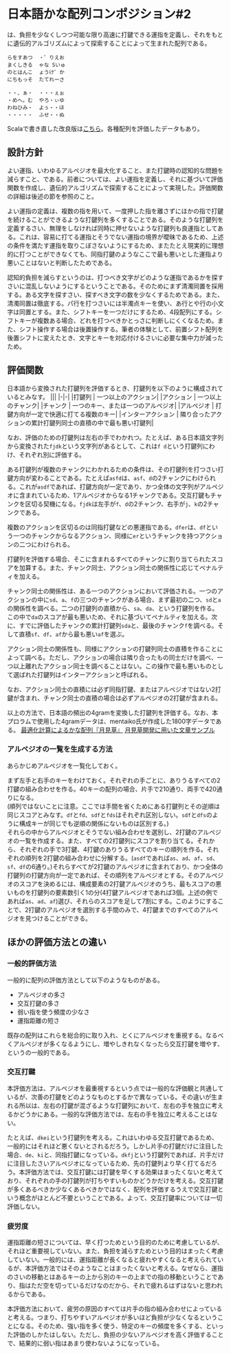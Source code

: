 # 日本語かな配列コンポジション\#2

は、負担を少なくしつつ可能な限り高速に打鍵できる運指を定義し、それをもとに遺伝的アルゴリズムによって探索することによって生まれた配列である。

```
らをすあつ  ・゜りえお
まくしきる  ゃな Sいゅ
のとはんこ  ょうけ゛か
にちもっそ  たてれーさ

・・、ぁ・  ・・・ぇぉ
・めへ。む  やろ・ぃゆ
わねひみ・  よぅ・・ほ
・・・・・  ふせ・・ぬ
```

Scalaで書き直した改良版は[こちら](https://github.com/Harsiharsi/scala-ga-layout)。各種配列を評価したデータもあり。


## 設計方針

よい運指、いわゆるアルペジオを最大化すること、また打鍵時の認知的な問題を減らすこと、である。前者については、よい運指を定義し、それに基づいて評価関数を作成し、遺伝的アルゴリズムで探索することによって実現した。評価関数の詳細は後述の節を参照のこと。

よい運指の定義は、複数の指を用いて、一度押した指を離さずにほかの指で打鍵を続けることができるような打鍵列を多くすることである。そのような打鍵列を定義するさい、無理をしなければ同時に押せないような打鍵列も良運指としてある。これは、容易に打てる運指とそうでない運指の境界が曖昧であるため、上述の条件を満たす運指を取りこぼさないようにするため、またたとえ現実的に理想的に打つことができなくても、同指打鍵のようなここで最も悪いとした運指より悪いことはないと判断したためである。

認知的負担を減らすというのは、打つべき文字がどのような運指であるかを探すさいに混乱しないようにするということである。そのためにまず清濁同置を採用する。ある文字を探すさい、探すべき文字の数を少なくするためである。また、清濁同置は徹底する。パ行を打つさいには半濁点キーを使い、あ行とや行の小文字は同置とする。また、シフトキーを一つだけにするため、4段配列にする。シフトキーが複数ある場合、どれを打つべきかとっさに判断しにくくなるため。また、シフト操作する場合は後置操作する。筆者の体験として、前置シフト配列を後置シフトに変えたとき、文字とキーを対応付けるさいに必要な集中力が減ったため。


## 評価関数

日本語から変換された打鍵列を評価するとき、打鍵列を以下のように構成されているとみなす。
|||
|-|-|
|打鍵列 | 一つ以上のアクション|
|アクション | 一つ以上のチャンク|
|チャンク | 一つのキー、または一つのアルペジオ|
|アルペジオ | 打鍵方向が一定で快適に打てる複数のキー|
|インターアクション | 隣り合ったアクションの累計打鍵列同士の直積の中で最も悪い打鍵列|

なお、評価のための打鍵列は左右の手でわかれつ。たとえば、ある日本語文字列から変換された```fjdk```という文字列があるとして、これは```f d```という打鍵列にわけ、それぞれ別に評価する。

ある打鍵列が複数のチャンクにわかれるための条件は、その打鍵列を打つさい打鍵方向が変わることである。たとえば```asfd```は、```asf```、```d```の2チャンクにわけられる。これが```asdf```であれば、打鍵方向が一定であり、かつ全体の文字列がアルペジオに含まれているため、1アルペジオからなる1チャンクである。交互打鍵もチャンクを区切る契機になる。```fjdk```は左手が```f```、```d```の2チャンク、右手が```j```、```k```の2チャンクである。

複数のアクションを区切るのは同指打鍵などの悪運指である。```dfer```は、```df```という一つのチャンクからなるアクション、同様に```er```というチャンクを持つアクションの二つにわけられる。

打鍵列を評価する場合、そこに含まれるすべてのチャンクに割り当てられたスコアを加算する。また、チャンク同士、アクション同士の関係性に応じてペナルティを加える。

チャンク同士の関係性は、ある一つのアクションにおいて評価される。一つのアクションの中に```sd```、```a```、```f```の三つのチャンクがある場合、まず最初の二つ、```sd```と```a```の関係性を調べる。二つの打鍵列の直積から、```sa```、```da```、という打鍵列を作る。この中で```da```のスコアが最も悪いため、それに基づいてペナルティを加える。次に、すでに評価したチャンクの累計打鍵列```sda```と、最後のチャンク```f```を調べる。そして直積```sf```、```df```、```af```から最も悪い```af```を選ぶ。

アクション同士の関係性も、同様にアクションの打鍵列同士の直積を作ることによって調べる。ただし、アクションの場合は隣り合ったもの同士だけを調べ、一つ以上離れたアクション同士を調べることはない。この操作で最も悪いものとして選ばれた打鍵列はインターアクションと呼ばれる。

なお、アクション同士の直積には必ず同指打鍵、またはアルペジオではない2打鍵が含まれ、チャンク同士の直積の場合は必ずアルペジオの2打鍵が含まれる。

以上の方法で、日本語の頻出の4gramを変換した打鍵列を評価する。なお、本プロラムで使用した4gramデータは、mentaiko氏が作成した1800字データである。
[最適化計算によるかな配列『月見草』](https://w.atwiki.jp/keylay/)
[月見草開発に用いた文章サンプル](https://w.atwiki.jp/keylay/pages/16.html)


### アルペジオの一覧を生成する方法

あらかじめアルペジオを一覧化しておく。

まず左手と右手のキーをわけておく。それぞれの手ごとに、ありうるすべての2打鍵の組み合わせを作る。40キーの配列の場合、片手で210通り、両手で420通りになる。  
(順列ではないことに注意。ここでは手間を省くためにある打鍵列とその逆順は同じスコアとみなす。`df`と`fd`、`sdf`と`fds`はそれぞれ区別しない。`sdf`と`dfs`のように構成キーが同じでも逆順の関係にないものは区別する。)  
それらの中からアルペジオとそうでない組み合わせを選別し、2打鍵のアルペジオの一覧を作成する。また、すべての2打鍵列にスコアを割り当てる。それから、それぞれの手で3打鍵、4打鍵のありうるすべてのキーの順列を作る。それぞれの順列を2打鍵の組み合わせに分解する。(```asdf```であれば```as```、```ad```、```af```、```sd```、```sf```、```df```の6通り。)それらすべてが2打鍵のアルペジオに含まれており、かつ全体の打鍵列の打鍵方向が一定であれば、その順列をアルペジオとする。そのアルペジオのスコアを決めるには、構成要素の2打鍵アルペジオのうち、最もスコアの悪いものを打鍵列の要素数引く1の分(4打鍵アルペジオであれば3個。上述の例であれば```as```、```ad```、```af```)選び、それらのスコアを足して7割にする。このようにすることで、2打鍵のアルペジオを選別する手間のみで、4打鍵までのすべてのアルペジオを見つけることができる。


## ほかの評価方法との違い

### 一般的評価方法

一般的に配列の評価方法として以下のようなものがある。
- アルペジオの多さ
- 交互打鍵の多さ
- 弱い指を使う頻度の少なさ
- 運指距離の短さ

既存の配列はこれらを総合的に取り入れ、とくにアルペジオを重視する。なるべくアルペジオが多くなるようにし、増やしきれなくなったら交互打鍵を増やす、というの一般的である。


### 交互打鍵

本評価方法は、アルペジオを最重視するという点では一般的な評価観と共通しているが、次善の打鍵をどのようなものとするかで異なっている。その違いが生まれる所以は、左右の打鍵が混ざるような打鍵列において、左右の手を独立に考えるかどうかにある。一般的な評価方法では、左右の手を独立に考えることはない。

たとえば、```dkei```という打鍵列を考える。これはいわゆる交互打鍵であるため、一般的にはそれほど悪くないとされるだろう。しかし片手の打鍵だけに注目した場合、```de```、```ki```と、同指打鍵になっている。```dkfj```という打鍵列であれば、片手だけに注目したさいアルペジオになっているため、先の打鍵列より早く打てるだろう。本評価方法では、交互打鍵には打鍵を早くする効果はまったくないと考えており、それぞれの手の打鍵列が打ちやすいものかどうかだけを考える。交互打鍵が多くあるべきか少なくあるべきかではなく、配列を評価するうえで交互打鍵という概念がほとんど不要ということである。よって、交互打鍵率については一切評価しない。


### 疲労度

運指距離の短さについては、早く打つためという目的のために考慮しているが、それほど重要視していない。また、負担を減らすためという目的はまったく考慮していない。一般的には、運指距離が長くなると疲れやすくなると考えられているが、本評価方法ではそのようなことはまったくないと考える。なぜなら、運指のさいの移動とはあるキーの上から別のキーの上までの指の移動ということであり、指はただ空を切っているだけなのだから、それで疲れるはずはないと思われるからである。

本評価方法において、疲労の原因のすべては片手の指の組み合わせによっていると考える。つまり、打ちやすいアルペジオが多いほど負担が少なくなるということになる。そのため、強い指を多く使う、特定のキーの頻度を多くする、といった評価のしかたはしない。ただし、負担の少ないアルペジオを高く評価することで、結果的に弱い指はあまり使わないようになっている。
